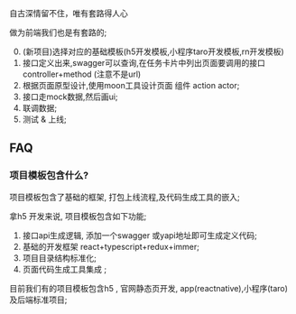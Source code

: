 自古深情留不住，唯有套路得人心

做为前端我们也是有套路的;


0. (新项目)选择对应的基础模板(h5开发模板,小程序taro开发模板,rn开发模板)
1. 接口定义出来,swagger可以查询,在任务卡片中列出页面要调用的接口controller+method (注意不是url)
2. 根据页面原型设计,使用moon工具设计页面 组件 action actor;
3. 接口走mock数据,然后画ui;
4. 联调数据;
5. 测试 & 上线;



## FAQ

### 项目模板包含什么?
项目模板包含了基础的框架, 打包上线流程,及代码生成工具的嵌入;

拿h5 开发来说, 项目模板包含如下功能;

1. 接口api生成逻辑, 添加一个swagger 或yapi地址即可生成定义代码;
2. 基础的开发框架 react+typescript+redux+immer;
3. 项目目录结构标准化;
4. 页面代码生成工具集成 ;

目前我们有的项目模板包含h5 , 官网静态页开发, app(reactnative),小程序(taro)及后端标准项目;